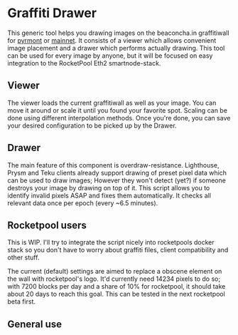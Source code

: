 # Graffiti Drawer

This generic tool helps you drawing images on the beaconcha.in graffitiwall for 
[pyrmont](https://pyrmont.beaconcha.in/graffitiwall) or
[mainnet](https://beaconcha.in/graffitiwall). It consists of a viewer which allows
convenient image placement and a drawer which performs actually drawing.
This tool can be used for every image by anyone, but it will be focused on easy integration
to the RocketPool Eth2 smartnode-stack.

## Viewer
The viewer loads the current graffitiwall as well as your image. You can move it around or
scale it until you found your favorite spot. Scaling can be done using different interpolation
methods. Once you're done, you can save your desired configuration to be picked up by the
Drawer.

## Drawer
The main feature of this component is overdraw-resistance. Lighthouse, Prysm and Teku clients
already support drawing of preset pixel data which can be used to draw images; However they
won't detect (yet?) if someone destroys your image by drawing on top of it. This script
allows you to identify invalid pixels ASAP and fixes them automatically. It checks all
relevant data once per epoch (every ~6.5 minutes).

## Rocketpool users
This is WIP. I'll try to integrate the script nicely into rocketpools docker stack so you 
don't have to worry about graffiti files, client compatibility and other stuff.

The current (default) settings are aimed to replace a obscene element on the wall with rocketpool's logo.
It'd currently need 14234 pixels to do so; with 7200 blocks per day and a share of 10% for rocketpool,
it should take about 20 days to reach this goal. This can be tested in the next rocketpool
beta first.

## General use

